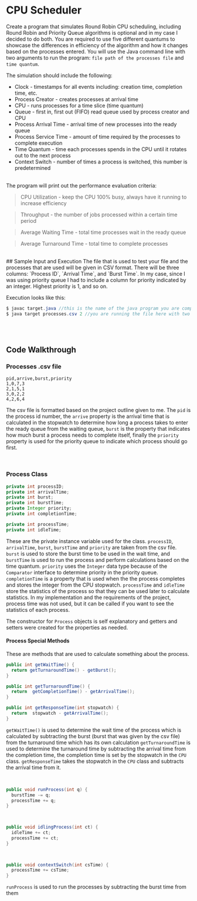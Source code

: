 ﻿# CPU Scheduler
Create a program that simulates Round Robin CPU scheduling, including Round Robin and Priority Queue algorithms is optional and in my case I decided to do both. You are required to use five different quantums to showcase the differences in efficiency of the algorithm and how it changes based on the processes entered. You will use the Java command line with two arguments to run the program: `file path of the processes file` and `time quantum`. 

The simulation should include the following:
* Clock - timestamps for all events including: creation time, completion time, etc.
* Process Creator - creates processes at arrival time
* CPU - runs processes for a time slice (time quantum)
* Queue - first in, first out (FIFO) read queue used by process creator and CPU
* Process Arrival Time - arrival time of new processes into the ready queue
* Process Service Time - amount of time required by the processes to complete execution
* Time Quantum - time each processes spends in the CPU until it rotates out to the next process
* Context Switch - number of times a process is switched, this number is predetermined

<br/>
The program will print out the performance evaluation criteria:

> CPU Utilization - keep the CPU 100% busy, always have it running to increase efficiency

> Throughput - the number of jobs processed within a certain time period

> Average Waiting Time - total time processes wait in the ready queue

> Average Turnaround Time - total time to complete processes

<br/>
## Sample Input and Execution
The file that is used to test your file and the processes that are used will be given in CSV format. There will be three columns: `Process ID`, `Arrival Time`, and `Burst Time`. In my case, since I was using priority queue I had to include a column for priority indicated by an integer. Highest priority is 1, and so on. 

Execution looks like this:
```java
$ javac target.java //this is the name of the java program you are compiling
$ java target processes.csv 2 //you are running the file here with two arguments of file path and time quantum
```

<br/><br/>
## Code Walkthrough
### Processes .csv file
```
pid,arrive,burst,priority
1,0,7,3
2,1,5,1
3,0,2,2
4,2,6,4
```

The csv file is formatted based on the project outline given to me. The `pid` is the process id number, the `arrive` property is the arrival time that is calculated in the stopwatch to determine how long a process takes to enter the ready queue from the waiting queue, `burst` is the property that indicates how much burst a process needs to complete itself, finally the `priority` property is used for the priority queue to indicate which process should go first. 

<br/>

### Process Class
```java
private int processID;
private int arrivalTime;
private int burst;
private int burstTime;
private Integer priority;
private int completionTime;

private int processTime;
private int idleTime;
```

These are the private instance variable used for the class. `processID`, `arrivalTime`, `burst`, `burstTime` and `priority` are taken from the csv file. `burst` is used to store the burst time to be used in the wait time, and `burstTime` is used to run the process and perform calculations based on the time quantum.  `priority` uses the `Integer` data type because of the `Comparator` interface to determine priority in the priority queue. 
`completionTime` is a property that is used when the the process completes and stores the integer from the CPU stopwatch. 
`processTime` and `idleTime` store the statistics of the process so that they can be used later to calculate statistics. In my implementation and the requirements of the project, process time was not used, but it can be called if you want to see the statistics of each process. 

The constructor for `Process` objects is self explanatory and getters and setters were created for the properties as needed.

#### Process Special Methods
These are methods that are used to calculate something about the process.

```java
public int getWaitTime() {
  return getTurnaroundTime() - getBurst();
}

public int getTurnaroundTime() {
  return  getCompletionTime() - getArrivalTime();
}

public int getResponseTime(int stopwatch) {
  return  stopwatch - getArrivalTime();
}
```
`getWaitTime()` is used to determine the wait time of the process which is calculated by subtracting the burst (burst that was given by the csv file) from the turnaround time which has its own calculation
`getTurnaroundTime`  is used to determine the turnaround time by subtracting the arrival time from the completion time, the completion time is set by the stopwatch in the `CPU` class.
`getResponseTime` takes the stopwatch in the `CPU` class and subtracts the arrival time from it. 

<br/>

```java
public void runProcess(int q) {
  burstTime -= q;
  processTime += q;
}

  

public void idlingProcess(int ct) {
  idleTime += ct;
  processTime += ct;
}

  

public void contextSwitch(int csTime) {
  processTime += csTime;
}
```
`runProcess` is used to run the processes by subtracting the burst time from them



<!--stackedit_data:
eyJoaXN0b3J5IjpbOTg3MTI1OTAyLDU2ODkwNzY5NCw1MzI4MT
kwMF19
-->